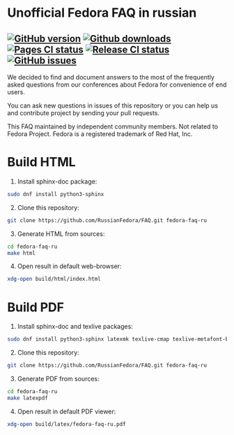 # Unofficial Fedora FAQ in russian

[![GitHub version](https://img.shields.io/github/v/release/RussianFedora/FAQ?sort=semver&color=brightgreen&logo=git&logoColor=white)](https://github.com/RussianFedora/FAQ/releases)
[![Github downloads](https://img.shields.io/github/downloads/RussianFedora/FAQ/total.svg?label=PDF%20downloads&logo=github&logoColor=white)](https://github.com/RussianFedora/FAQ/releases/latest/download/fedora-faq-ru.pdf)
[![Pages CI status](https://github.com/RussianFedora/FAQ/actions/workflows/gh-pages.yaml/badge.svg)](https://github.com/RussianFedora/FAQ/actions/workflows/gh-pages.yaml)
[![Release CI status](https://github.com/RussianFedora/FAQ/actions/workflows/release.yaml/badge.svg)](https://github.com/RussianFedora/FAQ/actions/workflows/release.yaml)
[![GitHub issues](https://img.shields.io/github/issues/RussianFedora/FAQ.svg?label=issues&logo=pinboard&logoColor=white)](https://github.com/RussianFedora/FAQ/issues)
---

We decided to find and document answers to the most of the frequently asked questions from our conferences about Fedora for convenience of end users.

You can ask new questions in issues of this repository or you can help us and contribute project by sending your pull requests.

This FAQ maintained by independent community members. Not related to Fedora Project. Fedora is a registered trademark of Red Hat, Inc.

# Build HTML

1. Install sphinx-doc package:

```bash
sudo dnf install python3-sphinx
```

2. Clone this repository:

```bash
git clone https://github.com/RussianFedora/FAQ.git fedora-faq-ru
```

3. Generate HTML from sources:

```bash
cd fedora-faq-ru
make html
```

4. Open result in default web-browser:

```bash
xdg-open build/html/index.html
```

# Build PDF

1. Install sphinx-doc and texlive packages:

```bash
sudo dnf install python3-sphinx latexmk texlive-cmap texlive-metafont-bin texlive-collection-fontsrecommended texlive-babel-russian texlive-hyphen-russian texlive-titling texlive-fancyhdr texlive-titlesec texlive-tabulary texlive-framed texlive-wrapfig texlive-parskip texlive-upquote texlive-capt-of texlive-needspace texlive-collection-langcyrillic texlive-cyrillic-bin texlive-cmcyr texlive-cyrillic-bin-bin texlive-fncychap texlive-xetex dejavu-sans-fonts dejavu-serif-fonts dejavu-sans-mono-fonts texlive-polyglossia texlive-xindy
```

2. Clone this repository:

```bash
git clone https://github.com/RussianFedora/FAQ.git fedora-faq-ru
```

3. Generate PDF from sources:

```bash
cd fedora-faq-ru
make latexpdf
```

4. Open result in default PDF viewer:

```bash
xdg-open build/latex/fedora-faq-ru.pdf
```

